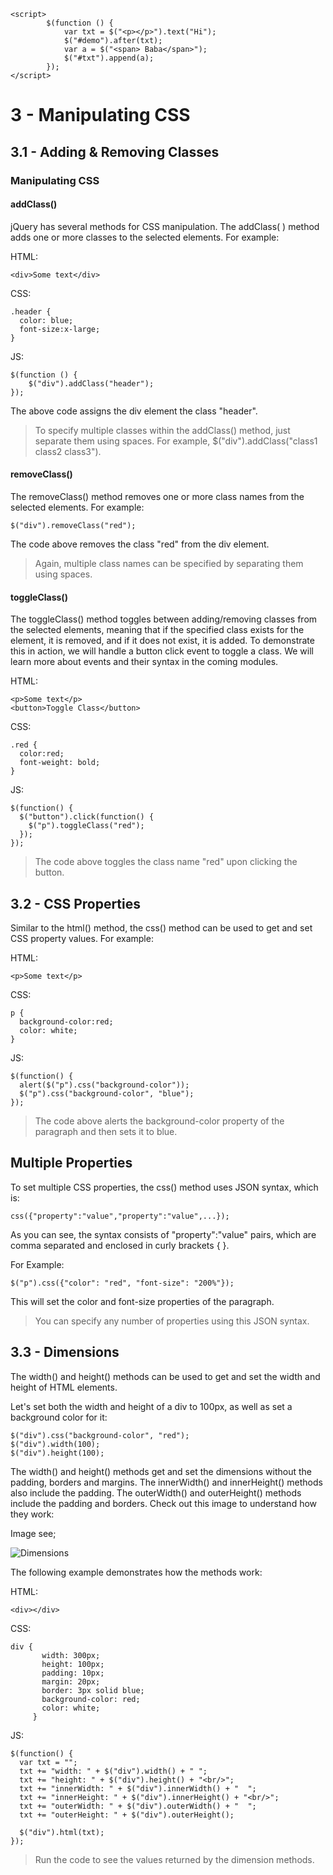 
    <script>
            $(function () {
                var txt = $("<p></p>").text("Hi");
                $("#demo").after(txt);
                var a = $("<span> Baba</span>");
                $("#txt").append(a);
            });
    </script>


# 3 - Manipulating CSS

## 3.1 - Adding & Removing Classes

### Manipulating CSS

#### addClass() 

jQuery has several methods for CSS manipulation.
The addClass( ) method adds one or more classes to the selected elements.
For example:

HTML: 

    <div>Some text</div>


CSS: 

    .header {
      color: blue;
      font-size:x-large;
    }


JS:

    $(function () {
        $("div").addClass("header");
    });


The above code assigns the div element the class "header".

> To specify multiple classes within the addClass() method, just separate them using spaces. For example, $("div").addClass("class1 class2 class3").

#### removeClass()

The removeClass() method removes one or more class names from the selected elements.
For example:

    $("div").removeClass("red");

The code above removes the class "red" from the div element.

> Again, multiple class names can be specified by separating them using spaces.

#### toggleClass()

The toggleClass() method toggles between adding/removing classes from the selected elements, meaning that if the specified class exists for the element, it is removed, and if it does not exist, it is added.
To demonstrate this in action, we will handle a button click event to toggle a class. We will learn more about events and their syntax in the coming modules.

HTML:
 
    <p>Some text</p>
    <button>Toggle Class</button>

CSS:

    .red { 
      color:red; 
      font-weight: bold;
    }


JS:

    $(function() {
      $("button").click(function() {
        $("p").toggleClass("red");
      });
    });


>The code above toggles the class name "red" upon clicking the button.

## 3.2 -  CSS Properties

Similar to the html() method, the css() method can be used to get and set CSS property values.
For example:

HTML:

    <p>Some text</p>
    
CSS:

    p {
      background-color:red;
      color: white;
    }

JS:

    $(function() {
      alert($("p").css("background-color"));
      $("p").css("background-color", "blue");
    }); 


>The code above alerts the background-color property of the paragraph and then sets it to blue.

## Multiple Properties

To set multiple CSS properties, the css() method uses JSON syntax, which is: 


    css({"property":"value","property":"value",...});


As you can see, the syntax consists of "property":"value" pairs, which are comma separated and enclosed in curly brackets { }.

For Example: 

    $("p").css({"color": "red", "font-size": "200%"});

This will set the color and font-size properties of the paragraph.

>You can specify any number of properties using this JSON syntax.

## 3.3 - Dimensions

The width() and height() methods can be used to get and set the width and height of HTML elements.

Let's set both the width and height of a div to 100px, as well as set a background color for it:

    $("div").css("background-color", "red");
    $("div").width(100);
    $("div").height(100);
 
 The width() and height() methods get and set the dimensions without the padding, borders and margins.
 The innerWidth() and innerHeight() methods also include the padding.
 The outerWidth() and outerHeight() methods include the padding and borders.
 Check out this image to understand how they work:
 
 Image see;

![Dimensions](https://api.sololearn.com/DownloadFile?id=3120)

The following example demonstrates how the methods work:
 
HTML:
 
    <div></div> 
    

CSS:
 
    div {
           width: 300px;
           height: 100px;
           padding: 10px;
           margin: 20px;
           border: 3px solid blue;
           background-color: red;
           color: white;
         }
            
JS:

    $(function() {
      var txt = "";
      txt += "width: " + $("div").width() + " ";
      txt += "height: " + $("div").height() + "<br/>";
      txt += "innerWidth: " + $("div").innerWidth() + "  ";
      txt += "innerHeight: " + $("div").innerHeight() + "<br/>";
      txt += "outerWidth: " + $("div").outerWidth() + "  ";
      txt += "outerHeight: " + $("div").outerHeight();
        
      $("div").html(txt);
    });
    
> Run the code to see the values returned by the dimension methods.